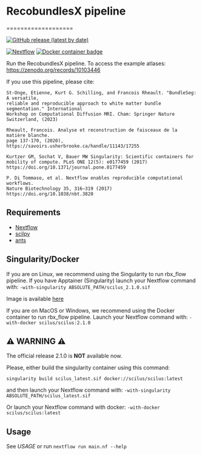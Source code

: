 # RecobundlesX pipeline
===================

[![GitHub release (latest by date)](https://img.shields.io/github/v/release/scilus/rbx_flow)](https://github.com/scilus/rbx_flow/releases)

[![Nextflow](https://img.shields.io/badge/nextflow-21.10.6-brightgreen.svg)](https://www.nextflow.io/)
[![Docker container badge](https://img.shields.io/docker/v/scilus/scilus?label=docker&logo=docker&logoColor=white)](https://hub.docker.com/r/scilus/scilus)

Run the RecobundlesX pipeline.
To access the example atlases:
https://zenodo.org/records/10103446

If you use this pipeline, please cite:

```
St-Onge, Etienne, Kurt G. Schilling, and Francois Rheault. "BundleSeg: A versatile, 
reliable and reproducible approach to white matter bundle segmentation." International 
Workshop on Computational Diffusion MRI. Cham: Springer Nature Switzerland, (2023)

Rheault, Francois. Analyse et reconstruction de faisceaux de la matière blanche.
page 137-170, (2020), https://savoirs.usherbrooke.ca/handle/11143/17255

Kurtzer GM, Sochat V, Bauer MW Singularity: Scientific containers for
mobility of compute. PLoS ONE 12(5): e0177459 (2017)
https://doi.org/10.1371/journal.pone.0177459

P. Di Tommaso, et al. Nextflow enables reproducible computational workflows.
Nature Biotechnology 35, 316–319 (2017) https://doi.org/10.1038/nbt.3820
```

Requirements
------------

- [Nextflow](https://www.nextflow.io)
- [scilpy](https://github.com/scilus/scilpy)
- [ants](https://github.com/ANTsX/ANTs)

Singularity/Docker
-----------
If you are on Linux, we recommend using the Singularity to run rbx_flow pipeline.
If you have Apptainer (Singularity) launch your Nextflow command with:
`-with-singularity ABSOLUTE_PATH/scilus_2.1.0.sif`

Image is available [here](https://scil.usherbrooke.ca/pages/containers/)

If you are on MacOS or Windows, we recommend using the Docker container to run rbx_flow pipeline.
Launch your Nextflow command with:
`-with-docker scilus/scilus:2.1.0`

:warning: WARNING :warning:
---------
The official release 2.1.0 is **NOT** available now.

Please, either build the singularity container using this command:

`singularity build scilus_latest.sif docker://scilus/scilus:latest`

and then launch your Nextflow command with:
`-with-singularity ABSOLUTE_PATH/scilus_latest.sif`

Or launch your Nextflow command with docker:
`-with-docker scilus/scilus:latest`

Usage
-----

See *USAGE* or run `nextflow run main.nf --help`

